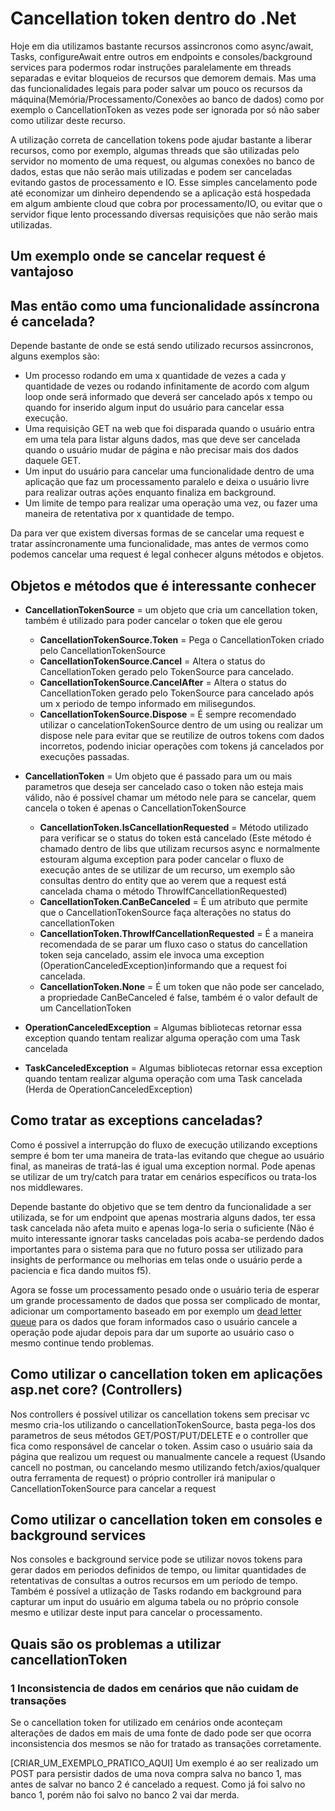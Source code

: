 # Cancellation token dentro do .Net

Hoje em dia utilizamos bastante recursos assincronos como async/await, Tasks, configureAwait entre outros em endpoints e consoles/background services para podermos rodar instruções paralelamente em threads separadas e evitar bloqueios de recursos que demorem demais. Mas uma das funcionalidades legais para poder salvar um pouco os recursos da máquina(Memória/Processamento/Conexões ao banco de dados) como por exemplo o CancellationToken as vezes pode ser ignorada por só não saber como utilizar deste recurso.

A utilização correta de cancellation tokens pode ajudar bastante a liberar recursos, como por exemplo, algumas threads que são utilizadas pelo servidor no momento de uma request, ou algumas conexões no banco de dados, estas que não serão mais utilizadas e podem ser canceladas evitando gastos de processamento e IO. Esse simples cancelamento pode até economizar um dinheiro dependendo se a aplicação está hospedada em algum ambiente cloud que cobra por processamento/IO, ou evitar que o servidor fique lento processando diversas requisições que não serão mais utilizadas.

## Um exemplo onde se cancelar request é vantajoso

## Mas então como uma funcionalidade assíncrona é cancelada?
Depende bastante de onde se está sendo utilizado recursos assincronos, alguns exemplos são:

- Um processo rodando em uma x quantidade de vezes a cada y quantidade de vezes ou rodando infinitamente de acordo com algum loop onde será informado que deverá ser cancelado após x tempo ou quando for inserido algum input do usuário para cancelar essa execução.
- Uma requisição GET na web que foi disparada quando o usuário entra em uma tela para listar alguns dados, mas que deve ser cancelada quando o usuário mudar de página e não precisar mais dos dados daquele GET.
- Um input do usuário para cancelar uma funcionalidade dentro de uma aplicação que faz um processamento paralelo e deixa o usuário livre para realizar outras ações enquanto finaliza em background.
- Um limite de tempo para realizar uma operação uma vez, ou fazer uma maneira de retentativa por x quantidade de tempo.

Da para ver que existem diversas formas de se cancelar uma request e tratar assíncronamente uma funcionalidade, mas antes de vermos como podemos cancelar uma request é legal conhecer alguns métodos e objetos. 

## Objetos e métodos que é interessante conhecer
- __CancellationTokenSource__ = um objeto que cria um cancellation token, também é utilizado para poder cancelar o token que ele gerou
    - __CancellationTokenSource.Token__ = Pega o CancellationToken criado pelo CancellationTokenSource
    - __CancellationTokenSource.Cancel__ = Altera o status do CancellationToken gerado pelo TokenSource para cancelado.
    - __CancellationTokenSource.CancelAfter__ = Altera o status do CancellationToken gerado pelo TokenSource para cancelado após um x periodo de tempo informado em milisegundos.
    - __CancellationTokenSource.Dispose__ = É sempre recomendado utilizar o cancelationTokenSource dentro de um using ou realizar um dispose nele para evitar que se reutilize de outros tokens com dados incorretos, podendo iniciar operações com tokens já cancelados por execuções passadas.


- __CancellationToken__ = Um objeto que é passado para um ou mais parametros que deseja ser cancelado caso o token não esteja mais válido, não é possível chamar um método nele para se cancelar, quem cancela o token é apenas o CancellationTokenSource
    - __CancellationToken.IsCancellationRequested__ = Método utilizado para verificar se o status do token está cancelado (Este método é chamado dentro de libs que utilizam recursos async e normalmente estouram alguma exception para poder cancelar o fluxo de execução antes de se utilizar de um recurso, um exemplo são consultas dentro do entity que ao verem que a request está cancelada chama o método ThrowIfCancellationRequested)
    - __CancellationToken.CanBeCanceled__ = É um atributo que permite que o CancellationTokenSource faça alterações no status do cancellationToken
    - __CancellationToken.ThrowIfCancellationRequested__ = É a maneira recomendada de se parar um fluxo caso o status do cancellation token seja cancelado, assim ele invoca uma exception (OperationCanceledException)informando que a request foi cancelada.
    - __CancellationToken.None__ = É um token que não pode ser cancelado, a propriedade CanBeCanceled é false, também é o valor default de um CancellationToken

- __OperationCanceledException__ = Algumas bibliotecas retornar essa exception quando tentam realizar alguma operação com uma Task cancelada
- __TaskCanceledException__ = Algumas bibliotecas retornar essa exception quando tentam realizar alguma operação com uma Task cancelada (Herda de OperationCanceledException)

## Como tratar as exceptions canceladas?
Como é possivel a interrupção do fluxo de execução utilizando exceptions sempre é bom ter uma maneira de trata-las evitando que chegue ao usuário final, as maneiras de tratá-las é igual uma exception normal. Pode apenas se utilizar de um try/catch para tratar em cenários específicos ou trata-los nos middlewares.

Depende bastante do objetivo que se tem dentro da funcionalidade a ser utilizada, se for um endpoint que apenas mostraria alguns dados, ter essa task cancelada não afeta muito e apenas loga-lo seria o suficiente (Não é muito interessante ignorar tasks canceladas pois acaba-se perdendo dados importantes para o sistema para que no futuro possa ser utilizado para insights de performance ou melhorias em telas onde o usuário perde a paciencia e fica dando muitos f5).

Agora se fosse um processamento pesado onde o usuário teria de esperar um grande processamento de dados que possa ser complicado de montar, adicionar um comportamento baseado em por exemplo um [dead letter queue](https://www.ibm.com/docs/en/ibm-mq/9.0?topic=components-dead-letter-queues) para os dados que foram informados caso o usuário cancele a operação pode ajudar depois para dar um suporte ao usuário caso o mesmo continue tendo problemas.

## Como utilizar o cancellation token em aplicações asp.net core? (Controllers)
Nos controllers é possível utilizar os cancellation tokens sem precisar vc mesmo cria-los utilizando o cancellationTokenSource, basta pega-los dos parametros de seus métodos GET/POST/PUT/DELETE e o controller que fica como responsável de cancelar o token. Assim caso o usuário saia da página que realizou um request ou manualmente cancele a request (Usando cancell no postman, ou cancelando mesmo utilizando fetch/axios/qualquer outra ferramenta de request) o próprio controller irá manipular o CancellationTokenSource para cancelar a request

## Como utilizar o cancellation token em consoles e background services

Nos consoles e background service pode se utilizar novos tokens para gerar dados em periodos definidos de tempo, ou limitar quantidades de retentativas de consultas a outros recursos em um período de tempo. Também é possível a utlização de Tasks rodando em background para capturar um input do usuário em alguma tabela ou no próprio console mesmo e utilizar deste input para cancelar o processamento.

## Quais são os problemas a utilizar cancellationToken
### 1 Inconsistencia de dados em cenários que não cuidam de transações
Se o cancellation token for utilizado em cenários onde aconteçam alterações de dados em mais de uma fonte de dado pode ser que ocorra inconsistencia dos mesmos se não for tratado as transações corretamente.

[CRIAR_UM_EXEMPLO_PRATICO_AQUI]
Um exemplo é ao ser realizado um POST para persistir dados de uma nova compra salva no banco 1, mas antes de salvar no banco 2 é cancelado a request. Como já foi salvo no banco 1, porém não foi salvo no banco 2 vai dar merda.